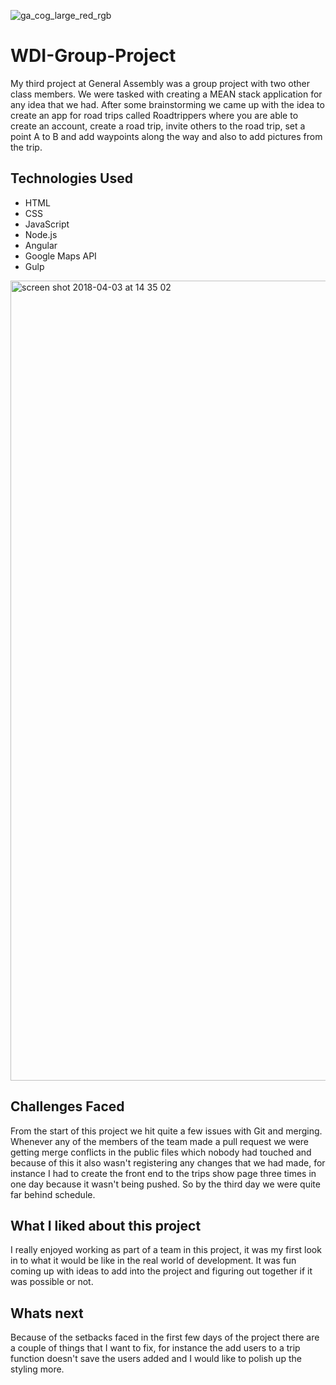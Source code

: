 ![ga_cog_large_red_rgb](https://cloud.githubusercontent.com/assets/40461/8183776/469f976e-1432-11e5-8199-6ac91363302b.png)

# WDI-Group-Project

My third project at General Assembly was a group project with two other class members. We were tasked with creating a MEAN stack application for any idea that we had. After some brainstorming we came up with the idea to create an app for road trips called Roadtrippers where you are able to create an account, create a road trip, invite others to the road trip, set a point A to B and add waypoints along the way and also to add pictures from the trip.

## Technologies Used
* HTML
* CSS
* JavaScript
* Node.js
* Angular
* Google Maps API
* Gulp

<img width="1280" alt="screen shot 2018-04-03 at 14 35 02" src="https://user-images.githubusercontent.com/30760048/38252534-4ef00de6-374c-11e8-9cc1-d3dfeacfa224.png">

## Challenges Faced
From the start of this project we hit quite a few issues with Git and merging. Whenever any of the members of the team made a pull request we were getting merge conflicts in the public files which nobody had touched and because of this it also wasn't registering any changes that we had made, for instance I had to create the front end to the trips show page three times in one day because it wasn't being pushed. So by the third day we were quite far behind schedule.

## What I liked about this project
I really enjoyed working as part of a team in this project, it was my first look in to what it would be like in the real world of development. It was fun coming up with ideas to add into the project and figuring out together if it was possible or not.

## Whats next
Because of the setbacks faced in the first few days of the project there are a couple of things that I want to fix, for instance the add users to a trip function doesn't save the users added and I would like to polish up the styling more.
